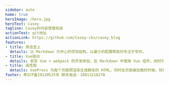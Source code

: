 ```yaml
---
sidebar: auto
home: true
heroImage: /hero.jpg
heroText: Casey
tagline: Casey的内容管理系统
actionText: git地址
actionLink: https://github.com/Casey-ckx/casey_blog
features:
- title: 简洁至上
  details: 以 Markdown 为中心的项目结构，以最少的配置帮助你专注于写作。
- title: Vue驱动
  details: 享受 Vue + webpack 的开发体验，在 Markdown 中使用 Vue 组件，同时可以使用 Vue 来开发自定义主题。
- title: 高性能
  details: VuePress 为每个页面预渲染生成静态的 HTML，同时在页面被加载的时候，将作为 SPA 运行。
footer: 粤ICP备19120525号 联系电话：18813216278
---
```

